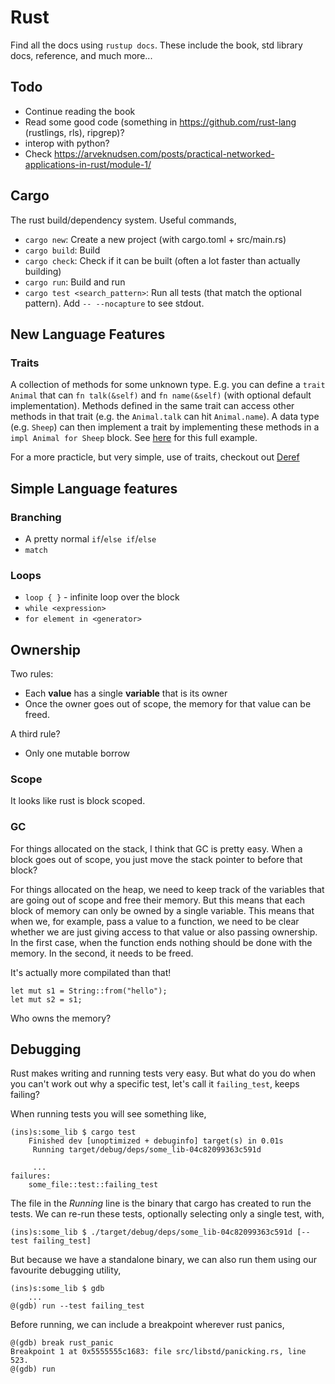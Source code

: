 # Rust

Find all the docs using `rustup docs`. These include the book, std library docs, reference, and much more...

## Todo
* Continue reading the book
* Read some good code (something in https://github.com/rust-lang (rustlings, rls), ripgrep)?
* interop with python?
* Check https://arveknudsen.com/posts/practical-networked-applications-in-rust/module-1/

## Cargo

The rust build/dependency system. Useful commands,

* `cargo new`: Create a new project (with cargo.toml + src/main.rs)
* `cargo build`: Build
* `cargo check`: Check if it can be built (often a lot faster than actually building)
* `cargo run`: Build and run
* `cargo test <search_pattern>`: Run all tests (that match the optional pattern). Add `-- --nocapture` to see stdout.

## New Language Features

### Traits

A collection of methods for some unknown type. E.g. you can define a `trait Animal` that can `fn talk(&self)` and `fn name(&self)` (with optional default implementation).
Methods defined in the same trait can access other methods in that trait (e.g. the `Animal.talk` can hit `Animal.name`).
A data type (e.g. `Sheep`) can then implement a trait by implementing these methods in a `impl Animal for Sheep` block.
See [here](https://doc.rust-lang.org/rust-by-example/trait.html) for this full example.

For a more practicle, but very simple, use of traits, checkout out [Deref](https://doc.rust-lang.org/std/ops/trait.Deref.html)

## Simple Language features

### Branching

* A pretty normal `if`/`else if`/`else`
* `match`


### Loops
* `loop { }` - infinite loop over the block
* `while <expression>`
* `for element in <generator>`


## Ownership

Two rules:
* Each **value** has a single **variable** that is its owner
* Once the owner goes out of scope, the memory for that value can be freed.

A third rule?
* Only one mutable borrow

### Scope

It looks like rust is block scoped.

### GC

For things allocated on the stack, I think that GC is pretty easy. When a block goes out of scope, you just move the stack pointer to before that block?

For things allocated on the heap, we need to keep track of the variables that are going out of scope and free their memory. But this means that each block of memory can only be owned by a single variable. This means that when we, for example, pass a value to a function, we need to be clear whether we are just giving access to that value or also passing ownership. In the first case, when the function ends nothing should be done with the memory. In the second, it needs to be freed.

It's actually more compilated than that!

```
let mut s1 = String::from("hello");
let mut s2 = s1;
```

Who owns the memory?

## Debugging

Rust makes writing and running tests very easy. But what do you do when you can't work out why a specific test, let's call it `failing_test`, keeps failing?

When running tests you will see something like,
```
(ins)s:some_lib $ cargo test
    Finished dev [unoptimized + debuginfo] target(s) in 0.01s
     Running target/debug/deps/some_lib-04c82099363c591d

     ...
failures:
    some_file::test::failing_test
```

The file in the *Running* line is the binary that cargo has created to run the tests. We can re-run these tests, optionally selecting only a single test, with,

```
(ins)s:some_lib $ ./target/debug/deps/some_lib-04c82099363c591d [--test failing_test]
```

But because we have a standalone binary, we can also run them using our favourite debugging utility,

```
(ins)s:some_lib $ gdb
    ...
@(gdb) run --test failing_test
```

Before running, we can include a breakpoint wherever rust panics,
```
@(gdb) break rust_panic
Breakpoint 1 at 0x5555555c1683: file src/libstd/panicking.rs, line 523.
@(gdb) run
```


